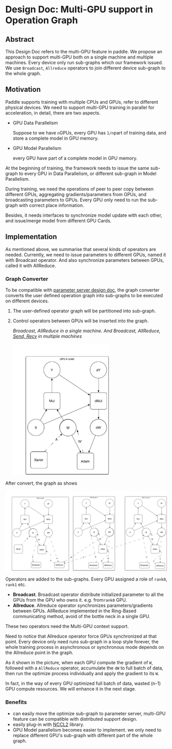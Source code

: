 # Design Doc: Multi-GPU support in Operation Graph

## Abstract

This Design Doc refers to the multi-GPU feature in  paddle.  We propose an approach to support multi-GPU both on a single machine and multiple machines. Every device only run sub-graphs which our framework issued. We use `Broadcast`, `Allreduce` operators to join different device sub-graph to the whole graph.



## Motivation

Paddle supports training with multiple CPUs and GPUs, refer to different physical devices. We need to support multi-GPU training in parallel for acceleration, in detail, there are two aspects. 

- GPU Data Parallelism 

  Suppose to we have `n`GPUs, every GPU has `1/n`part of training data, and store a complete model in GPU memory.  

- GPU Model Parallelism

  every GPU have part of a complete model in GPU memory.

At the beginning of training, the framework needs to issue the same sub-graph to every GPU in Data Parallelism, or different sub-graph in Model Parallelism.

During training, we need the operations of peer to peer copy between different GPUs, aggregating gradients/parameters from GPUs, and broadcasting parameters to GPUs. Every GPU only need to run the sub-graph with correct place information.

Besides, it needs interfaces to synchronize model update with each other, and issue/merge model from different GPU Cards. 

## Implementation

As mentioned above, we summarise that several kinds of operators are needed. Currently, we need to issue parameters to different GPUs,  named it with Broadcast operator.  And also synchronize parameters between GPUs, called it with AllReduce. 

### Graph Converter

To be compatible with [parameter server design doc](https://github.com/PaddlePaddle/Paddle/blob/develop/doc/design/ops/dist_train.md), the graph converter converts the user defined operation graph into sub-graphs to be executed on different devices.

1. The user-defined operator graph will be partitioned into sub-graph. 

2. Control operators between GPUs will be inserted into the graph.

   *Broadcast, AllReduce in a single machine. And Broadcast, AllReduce, [Send, Recv](https://github.com/PaddlePaddle/Paddle/blob/develop/doc/design/ops/dist_train.md#graph-converter) in multiple machines*

   <img src="images/multigpu_before_convert.png" width="300"/>

After convert, the graph as shows

<img src="images/multigpu_allreduce.png" width="1000"/>

Operators are added to the sub-graphs. Every GPU assigned a role of `rank0`, `rank1` etc. 

- **Broadcast**. Broadcast operator distribute initialized parameter to all the GPUs from the GPU who owns it. e.g. from`rank0` GPU.
- **Allreduce**. Allreduce operator synchronizes parameters/gradients between GPUs. AllReduce implemented in the Ring-Based  communicating method, avoid of the bottle neck in a single GPU.

These two operators need the Multi-GPU context support.

Need to notice that Allreduce operator force GPUs synchronized at that point. Every device only need runs sub-graph in a loop style forever, the whole training process in asynchronous or synchronous mode depends on the Allreduce point in the graph.

As it shown in the picture, when each GPU compute the gradient of `W`, followed with a `AllReduce` operator, accumulate the `dW` to full batch of data, then run the optimize process individually and apply the gradient to its `W`.

In fact, in the way of every GPU optimized full batch of data, wasted (n-1) GPU compute resources. We will enhance it in the next stage.

### Benefits

- can easily move the optimize sub-graph to parameter server,  multi-GPU feature can be  compatible with distributed support design.
- easily plug-in with [NCCL2](https://developer.nvidia.com/nccl) library.
- GPU Model parallelism becomes easier to implement. we only need to replace different GPU's sub-graph with different part of the whole graph.
